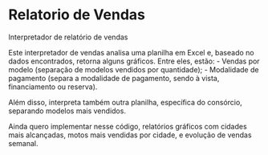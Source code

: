 # Relatorio de Vendas

Interpretador de relatório de vendas

Este interpretador de vendas analisa uma planilha em Excel e, baseado no dados encontrados, retorna alguns gráficos.
Entre eles, estão: - Vendas por modelo (separação de modelos vendidos por quantidade);
                   - Modalidade de pagamento (separa a modalidade de pagamento, sendo à vista, financiamento ou reserva).

Além disso, interpreta também outra planilha, específica do consórcio, separando modelos mais vendidos.

Ainda quero implementar nesse código, relatórios gráficos com cidades mais alcançadas, motos mais vendidas por cidade, e evolução de vendas semanal.
